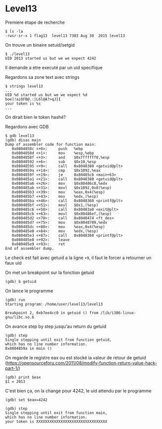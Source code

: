 # Level13

Premiere étape de recherche

	$ ls -la
	-rwsr-sr-x 1 flag13  level13 7303 Aug 30  2015 level13

On trouve un binaire setuid/setgid

	$ ./level13
	UID 2013 started us but we we expect 4242

Il demande a etre executé par un uid specifique

Regardons sa zone text avec strings

	$ strings level13
	...
	UID %d started us but we we expect %d
	boe]!ai0FB@.:|L6l@A?>qJ}I
	your token is %s
	...

On dirait bien le token hashé?

Regardons avec GDB

	$ gdb level13
	(gdb) disas main
	Dump of assembler code for function main:
	   0x0804858c <+0>:		push   %ebp
	   0x0804858d <+1>:		mov    %esp,%ebp
	   0x0804858f <+3>:		and    $0xfffffff0,%esp
	   0x08048592 <+6>:		sub    $0x10,%esp
	   0x08048595 <+9>:		call   0x8048380 <getuid@plt>
	   0x0804859a <+14>:	cmp    $0x1092,%eax
	   0x0804859f <+19>:	je     0x80485cb <main+63>
	   0x080485a1 <+21>:	call   0x8048380 <getuid@plt>
	   0x080485a6 <+26>:	mov    $0x80486c8,%edx
	   0x080485ab <+31>:	movl   $0x1092,0x8(%esp)
	   0x080485b3 <+39>:	mov    %eax,0x4(%esp)
	   0x080485b7 <+43>:	mov    %edx,(%esp)
	   0x080485ba <+46>:	call   0x8048360 <printf@plt>
	   0x080485bf <+51>:	movl   $0x1,(%esp)
	   0x080485c6 <+58>:	call   0x80483a0 <exit@plt>
	   0x080485cb <+63>:	movl   $0x80486ef,(%esp)
	   0x080485d2 <+70>:	call   0x8048474 <ft_des>
	   0x080485d7 <+75>:	mov    $0x8048709,%edx
	   0x080485dc <+80>:	mov    %eax,0x4(%esp)
	   0x080485e0 <+84>:	mov    %edx,(%esp)
	   0x080485e3 <+87>:	call   0x8048360 <printf@plt>
	   0x080485e8 <+92>:	leave
	   0x080485e9 <+93>:	ret
	End of assembler dump.

Le check est fait avec getuid a la ligne `+9`, il faut le forcer a retourner un faux uid

On met un breakpoint sur la fonction getuid

	(gdb) b getuid

On lance le programme

	(gdb) run
	Starting program: /home/user/level13/level13

	Breakpoint 2, 0xb7ee4cc0 in getuid () from /lib/i386-linux-gnu/libc.so.6

On avance step by step jusqu'au return du getuid

	(gdb) step
	Single stepping until exit from function getuid,
	which has no line number information.
	0x0804859a in main ()

On regarde le registre eax ou est stocké la valeur de retour de getuid (https://opensourceforu.com/2011/08/modify-function-return-value-hack-part-1/)

	(gdb) print $eax
	$1 = 2013

C'est bien ça, on la change pour 4242, le uid attendu par le programme

	(gdb) set $eax=4242

	(gdb) step
	Single stepping until exit from function main,
	which has no line number information.
	your token is XXXXXXXXXXXXXXXXXXXXXXXXXXXXXXXX
